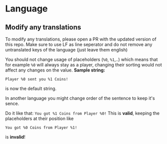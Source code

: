 # Language

## Modify any translations
To modify any translations, please open a PR with the updated version of this repo.
Make sure to use LF as line seperator and do not remove any untranslated keys of the language (just leave them english)

You should not change usage of placeholders (`%0`, `%1`,..) which means that for example `%0` will always stay as a player, changing their sorting would not affect any changes on the value.
**Sample string:**
 
```Player %0 sent you %1 Coins!``` 

is now the default string. 

In another language you might change order of the sentence to keep it's sence.

Do it like that:
```You got %1 Coins from Player %0!```
This is **valid**, 
keeping the placeholders at their position like

```You got %0 Coins from Player %1!```

is **invalid**!
